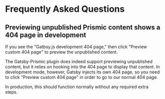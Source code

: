 # Frequently Asked Questions

## Previewing unpublished Prismic content shows a 404 page in development

If you see the "Gatbsy.js development 404 page," then click "Preview custom 404
page" to preview the unpublished content.

The Gatsby-Prismic plugin does indeed support previewing unpublished content,
but it relies on hooking into the 404 page to display that content. In
development mode, however, Gatsby injects its own 404 page, so you need to click
"Preview custom 404 page" in order to go to our normal 404 page.

In production, this should function normally without any required extra steps.
